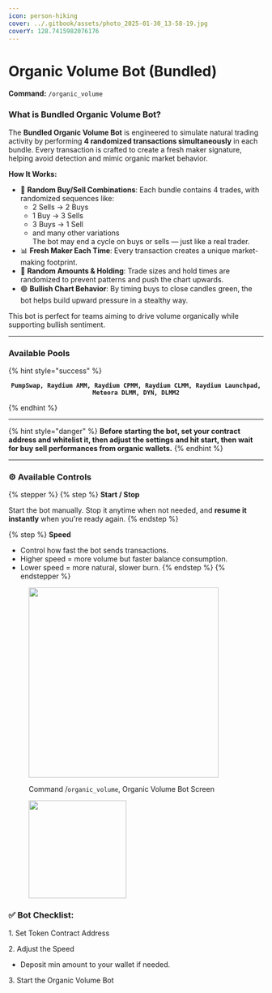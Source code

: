 ```yaml
---
icon: person-hiking
cover: ../.gitbook/assets/photo_2025-01-30_13-58-19.jpg
coverY: 128.7415982076176
---
```


# Organic Volume Bot (Bundled)

**Command:** `/organic_volume`

### What is Bundled Organic Volume Bot?

The **Bundled Organic Volume Bot** is engineered to simulate natural trading activity by performing **4 randomized transactions simultaneously** in each bundle. Every transaction is crafted to create a fresh maker signature, helping avoid detection and mimic organic market behavior.

**How It Works:**

* 🔁 **Random Buy/Sell Combinations**: Each bundle contains 4 trades, with randomized sequences like:
  * 2 Sells → 2 Buys
  * 1 Buy → 3 Sells
  * 3 Buys → 1 Sell
  * and many other variations\
    The bot may end a cycle on buys or sells — just like a real trader.
* 📊 **Fresh Maker Each Time**: Every transaction creates a unique market-making footprint.
* 🎲 **Random Amounts & Holding**: Trade sizes and hold times are randomized to prevent patterns and push the chart upwards.
* 🟢 **Bullish Chart Behavior**: By timing buys to close candles green, the bot helps build upward pressure in a stealthy way.

This bot is perfect for teams aiming to drive volume organically while supporting bullish sentiment.

***

### Available Pools

{% hint style="success" %}
<p align="center"><strong><code>PumpSwap, Raydium AMM, Raydium CPMM, Raydium CLMM, Raydium Launchpad, Meteora DLMM, DYN, DLMM2</code></strong></p>
{% endhint %}

***

{% hint style="danger" %}
**Before starting the bot, set your contract address and whitelist it, then adjust the settings and hit start, then wait for buy sell performances from organic wallets.**&#x20;
{% endhint %}

***

### ⚙️ Available Controls

{% stepper %}
{% step %}
**Start / Stop**

Start the bot manually. Stop it anytime when not needed, and **resume it instantly** when you're ready again.
{% endstep %}

{% step %}
**Speed**

* Control how fast the bot sends transactions.
* Higher speed = more volume but faster balance consumption.
* Lower speed = more natural, slower burn.
{% endstep %}
{% endstepper %}

<div align="left" data-full-width="false"><figure><img src="../.gitbook/assets/Screenshot 2025-07-21 at 8.21.18 PM.png" alt="" width="375"><figcaption><p>Command /<code>organic_volume</code>, Organic Volume Bot Screen</p></figcaption></figure> <figure><img src="../.gitbook/assets/Screenshot 2025-07-21 at 8.21.45 PM.png" alt="" width="193"><figcaption></figcaption></figure></div>

### ✅ Bot Checklist:

1\. Set Token Contract Address&#x20;

2\. Adjust the Speed

* Deposit min amount to your wallet if needed.&#x20;

3\. Start the Organic Volume Bot



